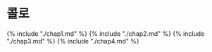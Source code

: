 # 콜로
{% include "./chap1.md" %}
{% include "./chap2.md" %}
{% include "./chap3.md" %}
{% include "./chap4.md" %}
